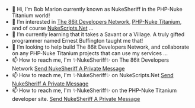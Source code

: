 - 👋 Hi, I’m Bob Marion currently known as NukeSheriff in the PHP-Nuke Titanium world!
- 👀 I’m interested in <a href="https://www.86it.us" target="_blank" rel="noopener noreferrer">The 86it Developers Network</a>, <a href="https://www.php-nuke-titanium.86it.us" target="_blank" rel="noopener noreferrer">PHP-Nuke Titanium</a>, and of course <a href="https://www.nukescripts.86it.us" target="_blank" rel="noopener noreferrer">NukeScripts.Net</a> ...
- 🌱 I’m currently learning that it takes a Savant or a Village. A truly gifted programmer named Ernest Buffington taught me that!
- 💞️ I’m looking to help build The 86it Developers Network, and collaborate on any PHP-Nuke Titanium projects that can use my services ...
- 📫 How to reach me, I'm ✨NukeSheriff✨ on The 86it Developers Network <a href="https://www.86it.us/modules.php?name=Profile&mode=viewprofile&u=50" target="_blank" rel="noopener noreferrer">Send NukeSheriff A Private Message</a>
- 📫 How to reach me, I'm ✨NukeSheriff✨ on NukeScripts.Net <a href="https://www.nukescripts.86it.us/modules.php?name=Profile&mode=viewprofile&u=2" target="_blank" rel="noopener noreferrer">Send NukeSheriff A Private Message</a>
- 📫 How to reach me, I'm ✨NukeSheriff✨ on the PHP-Nuke Titanium developer site. <a href="https://www.php-nuke-titanium.86it.us/modules.php?name=Profile&mode=viewprofile&u=3" target="_blank" rel="noopener noreferrer">Send NukeSheriff A Private Message</a>

<!---
NukeSheriff/NukeSheriff is a ✨ special ✨ repository because its `README.md` (this file) appears on your GitHub profile.
You can click the Preview link to take a look at your changes.
--->
